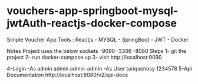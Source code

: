 # vouchers-app-springboot-mysql-jwtAuth-reactjs-docker-compose

Simple Voucher App
Tools : Reactjs - MYSQL - SpringBoot - JWT - Docker

Notes
Project uses the below sockets
	-9090
	-3306
	-8080
Steps 
1- git the project 
2- run docker-compose up
3- visit http://localhost:9090

4-Login 
	-As admin 
		admin
		admin-admin
	-As User
		tariqsenosy
		1234578
5-Api Documentation
	http://localhost:8080/v2/api-docs
